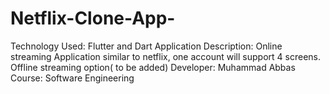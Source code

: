 # Netflix-Clone-App-
Technology Used: Flutter and Dart
Application Description: Online streaming Application similar to netflix, one account will support 4 screens. Offline streaming option( to be added)
Developer: Muhammad Abbas
Course: Software Engineering
